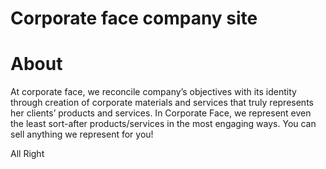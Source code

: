 # Corporate face company site

# About
At corporate face, we reconcile company’s objectives with its identity through creation of corporate materials and services that truly represents her clients’ products and services. In Corporate Face, we represent even the least sort-after products/services in the most engaging ways. You can sell anything we represent for you!

All Right
